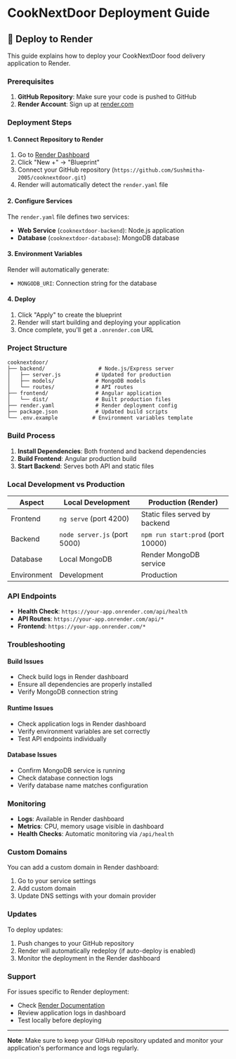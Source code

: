 # CookNextDoor Deployment Guide

## 🚀 Deploy to Render

This guide explains how to deploy your CookNextDoor food delivery application to Render.

### Prerequisites

1. **GitHub Repository**: Make sure your code is pushed to GitHub
2. **Render Account**: Sign up at [render.com](https://render.com)

### Deployment Steps

#### 1. Connect Repository to Render

1. Go to [Render Dashboard](https://dashboard.render.com)
2. Click "New +" → "Blueprint"
3. Connect your GitHub repository (`https://github.com/Sushmitha-2005/cooknextdoor.git`)
4. Render will automatically detect the `render.yaml` file

#### 2. Configure Services

The `render.yaml` file defines two services:

- **Web Service** (`cooknextdoor-backend`): Node.js application
- **Database** (`cooknextdoor-database`): MongoDB database

#### 3. Environment Variables

Render will automatically generate:
- `MONGODB_URI`: Connection string for the database

#### 4. Deploy

1. Click "Apply" to create the blueprint
2. Render will start building and deploying your application
3. Once complete, you'll get a `.onrender.com` URL

### Project Structure

```
cooknextdoor/
├── backend/                 # Node.js/Express server
│   ├── server.js           # Updated for production
│   ├── models/             # MongoDB models
│   └── routes/             # API routes
├── frontend/               # Angular application
│   └── dist/               # Built production files
├── render.yaml             # Render deployment config
├── package.json            # Updated build scripts
└── .env.example           # Environment variables template
```

### Build Process

1. **Install Dependencies**: Both frontend and backend dependencies
2. **Build Frontend**: Angular production build
3. **Start Backend**: Serves both API and static files

### Local Development vs Production

| Aspect | Local Development | Production (Render) |
|--------|------------------|-------------------|
| Frontend | `ng serve` (port 4200) | Static files served by backend |
| Backend | `node server.js` (port 5000) | `npm run start:prod` (port 10000) |
| Database | Local MongoDB | Render MongoDB service |
| Environment | Development | Production |

### API Endpoints

- **Health Check**: `https://your-app.onrender.com/api/health`
- **API Routes**: `https://your-app.onrender.com/api/*`
- **Frontend**: `https://your-app.onrender.com/*`

### Troubleshooting

#### Build Issues
- Check build logs in Render dashboard
- Ensure all dependencies are properly installed
- Verify MongoDB connection string

#### Runtime Issues
- Check application logs in Render dashboard
- Verify environment variables are set correctly
- Test API endpoints individually

#### Database Issues
- Confirm MongoDB service is running
- Check database connection logs
- Verify database name matches configuration

### Monitoring

- **Logs**: Available in Render dashboard
- **Metrics**: CPU, memory usage visible in dashboard
- **Health Checks**: Automatic monitoring via `/api/health`

### Custom Domains

You can add a custom domain in Render dashboard:
1. Go to your service settings
2. Add custom domain
3. Update DNS settings with your domain provider

### Updates

To deploy updates:
1. Push changes to your GitHub repository
2. Render will automatically redeploy (if auto-deploy is enabled)
3. Monitor the deployment in the Render dashboard

### Support

For issues specific to Render deployment:
- Check [Render Documentation](https://render.com/docs)
- Review application logs in dashboard
- Test locally before deploying

---

**Note**: Make sure to keep your GitHub repository updated and monitor your application's performance and logs regularly.
